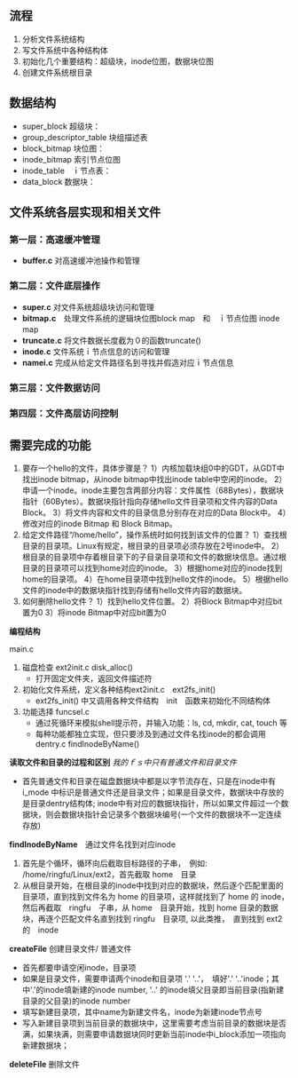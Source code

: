 ## 流程
1. 分析文件系统结构
2. 写文件系统中各种结构体
3. 初始化几个重要结构：超级块，inode位图，数据块位图
4. 创建文件系统根目录

## 数据结构
+ super_block 超级块：
+ group_descriptor_table 块组描述表
+ block_bitmap 块位图：
+ inode_bitmap 索引节点位图
+ inode_table　ｉ节点表：
+ data_block 数据块：

## 文件系统各层实现和相关文件
### 第一层：高速缓冲管理
+ **buffer.c** 对高速缓冲池操作和管理
 
### 第二层：文件底层操作
+ **super.c** 对文件系统超级块访问和管理
+ **bitmap.c**　处理文件系统的逻辑块位图block map　和　ｉ节点位图 inode map　
+ **truncate.c** 将文件数据长度截为０的函数truncate()
+ **inode.c** 文件系统ｉ节点信息的访问和管理
+ **namei.c** 完成从给定文件路径名到寻找并假造对应ｉ节点信息

### 第三层：文件数据访问


### 第四层：文件高层访问控制







## 需要完成的功能
1. 要存一个hello的文件，具体步骤是？
    1）内核加载块组0中的GDT，从GDT中找出inode bitmap，从inode bitmap中找出inode table中空闲的inode。
    2）申请一个inode。inode主要包含两部分内容：文件属性（68Bytes），数据块指针（60Bytes）。数据块指针指向存储hello文件目录项和文件内容的Data Block。
    3）将文件内容和文件的目录信息分别存在对应的Data Block中。
    4）修改对应的inode Bitmap 和 Block Bitmap。
2. 给定文件路径“/home/hello”，操作系统时如何找到该文件的位置？
    1）查找根目录的目录项。Linux有规定，根目录的目录项必须存放在2号inode中。
    2）根目录的目录项中存着根目录下的子目录目录项和文件的数据块信息。通过根目录的目录项可以找到home对应的inode。
    3）根据home对应的inode找到home的目录项。
    4）在home目录项中找到hello文件的inode。
    5）根据hello文件的inode中的数据块指针找到存储有hello文件内容的数据块。
3. 如何删除hello文件？
    1）找到hello文件位置。
    2）将Block Bitmap中对应bit置为0
    3）将inode Bitmap中对应bit置为0


**编程结构**

main.c
1. 磁盘检查 ext2init.c  disk_alloc()
    + 打开固定文件夹，返回文件描述符
2. 初始化文件系统，定义各种结构ext2init.c　ext2fs_init()
    + ext2fs_init() 中又调用各种文件结构　init　函数来初始化不同结构体
3. 功能选择 funcsel.c 
    + 通过死循环来模拟shell提示符，并输入功能：ls, cd, mkdir, cat, touch 等
    + 每种功能都独立实现，但只要涉及到通过文件名找inode的都会调用　dentry.c findInodeByName()

 
**读取文件和目录的过程和区别**
*我的ｆｓ中只有普通文件和目录文件*
+ 首先普通文件和目录在磁盘数据块中都是以字节流存在，只是在inode中有 i_mode 中标识是普通文件还是目录文件；如果是目录文件，数据块中存放的是目录dentry结构体; inode中有对应的数据块指针，所以如果文件超过一个数据块，则会数据块指针会记录多个数据块编号(一个文件的数据块不一定连续存放)

**findInodeByName**　通过文件名找到对应inode
1. 首先是个循环，循环向后截取目标路径的子串，　例如: /home/ringfu/Linux/ext2，首先截取 home　目录
2. 从根目录开始，在根目录的inode中找到对应的数据块，然后逐个匹配里面的目录项，直到找到文件名为 home 的目录项，这样就找到了 home 的 inode，　然后再截取　ringfu　子串，从 home　目录开始，找到 home 目录的数据块，再逐个匹配文件名直到找到 ringfu　目录项, 以此类推，　直到找到 ext2 的　inode

**createFile** 创建目录文件/ 普通文件
+ 首先都要申请空闲inode，目录项
+ 如果是目录文件，需要申请两个inode和目录项 '.' '..'，　填好'.' '..'inode；其中'.'的inode填新建的inode number, '..' 的inode填父目录即当前目录(指新建目录的父目录)的inode number
+ 填写新建目录项，其中name为新建文件名，inode为新建inode节点号
+ 写入新建目录项到当前目录的数据块中，这里需要考虑当前目录的数据块是否满，如果块满，则需要申请数据块同时更新当前inode中i_block添加一项指向新建数据块；　

**deleteFile** 删除文件